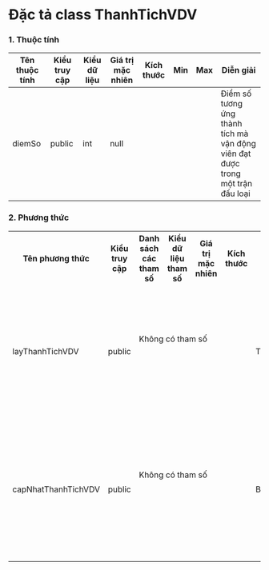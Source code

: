 # Đặc tả class ThanhTichVDV

### 1. Thuộc tính
| Tên thuộc tính | Kiểu truy cập | Kiểu dữ liệu | Giá trị mặc nhiên | Kích thước| Min | Max | Diễn giải |
|---|---|---|---|---|---|---|---|
| diemSo | public | int | null |  | | | Điểm số  tương ứng thành tích mà vận động viên đạt được trong một trận đấu loại|


### 2. Phương thức


<table>
    <tr>
        <th>Tên phương thức</th>
        <th>Kiểu truy cập</th>
        <th>Danh sách các tham số</th>
        <th>Kiểu dữ liệu tham số</th>
        <th>Giá trị mặc nhiên</th>
        <th>Kích thước</th>
        <th>Kiểu trả về của phương thức</th>
        <th>Diễn giải</th>
    </tr>
    <tr>
      <td rowspan="2">layThanhTichVDV</td>
      <td rowspan="2">public</td>
      <td colspan="4">Không có tham số</td>
      <td rowspan="2">ThanhTichVDV</td>
      <td rowspan="2">Lấy thành tích của một vận động viên trong một trận đấu loại</td>
    </tr>
    <tr>
      <td colspan="4"></td>
    </tr>
    <tr>
      <td rowspan="2">capNhatThanhTichVDV</td>
      <td rowspan="2">public</td>
      <td colspan="4">Không có tham số</td>
      <td rowspan="2">Bool</td>
      <td rowspan="2">Cập nhật thành tích của một vận động viên trong một trận đấu loại</td>
    </tr>
    <tr>
      <td colspan="4"></td>
    </tr>
    
</table>


  